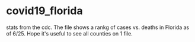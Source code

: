 # covid19_florida
stats from the cdc. The file shows a rankg of cases vs. deaths in Florida as of 6/25. Hope it's useful to see all counties on 1 file.
